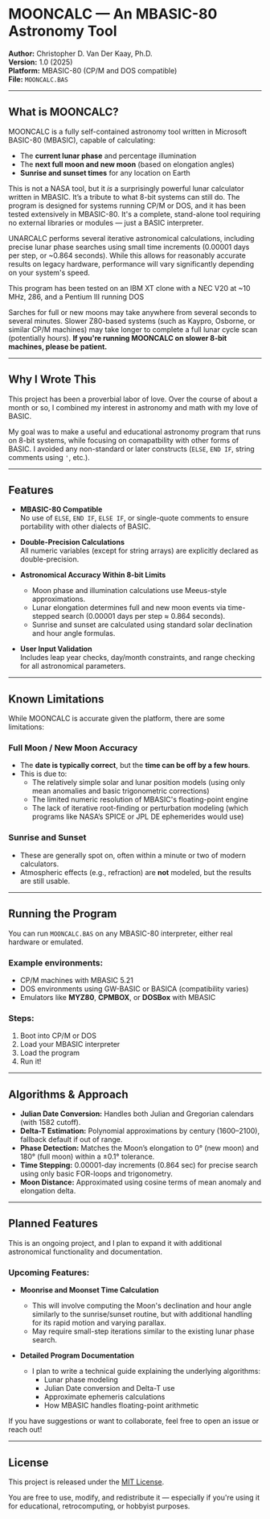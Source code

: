 # MOONCALC — An MBASIC-80 Astronomy Tool

**Author:** Christopher D. Van Der Kaay, Ph.D.  
**Version:** 1.0 (2025)  
**Platform:** MBASIC-80 (CP/M and DOS compatible)  
**File:** `MOONCALC.BAS`  

---

## What is MOONCALC?

MOONCALC is a fully self-contained astronomy tool written in Microsoft BASIC-80 (MBASIC), capable of calculating:

- The **current lunar phase** and percentage illumination
- The **next full moon and new moon** (based on elongation angles)
- **Sunrise and sunset times** for any location on Earth

This is not a NASA tool, but it *is* a surprisingly powerful lunar calculator written in MBASIC. It’s a tribute to what 8-bit systems can still do. The program is designed for systems running CP/M or DOS, and it has been tested extensively in MBASIC-80. It's a complete, stand-alone tool requiring no external libraries or modules — just a BASIC interpreter.

UNARCALC performs several iterative astronomical calculations, including precise lunar phase searches using small time increments (0.00001 days per step, or ~0.864 seconds). While this allows for reasonably accurate results on legacy hardware, performance will vary significantly depending on your system's speed.

This program has been tested on an IBM XT clone with a NEC V20 at ~10 MHz, 286, and a Pentium III running DOS

Sarches for full or new moons may take anywhere from several seconds to several minutes. Slower Z80-based systems (such as Kaypro, Osborne, or similar CP/M machines) may take longer to complete a full lunar cycle scan (potentially hours). **If you're running MOONCALC on slower 8-bit machines, please be patient.**

---

## Why I Wrote This

This project has been a proverbial labor of love. Over the course of about a month or so, I combined my interest in astronomy and math with my love of BASIC.

My goal was to make a useful and educational astronomy program that runs on 8-bit systems, while focusing on comapatbility with other forms of BASIC. I avoided any non-standard or later constructs (`ELSE`, `END IF`, string comments using `'`, etc.).

---

## Features

- **MBASIC-80 Compatible**  
  No use of `ELSE`, `END IF`, `ELSE IF`, or single-quote comments to ensure portability with other dialects of BASIC.

- **Double-Precision Calculations**  
  All numeric variables (except for string arrays) are explicitly declared as double-precision.

- **Astronomical Accuracy Within 8-bit Limits**  
  - Moon phase and illumination calculations use Meeus-style approximations.  
  - Lunar elongation determines full and new moon events via time-stepped search (0.00001 days per step ≈ 0.864 seconds).
  - Sunrise and sunset are calculated using standard solar declination and hour angle formulas.

- **User Input Validation**  
  Includes leap year checks, day/month constraints, and range checking for all astronomical parameters.

---

## Known Limitations

While MOONCALC is accurate given the platform, there are some limitations:

### Full Moon / New Moon Accuracy
- The **date is typically correct**, but the **time can be off by a few hours**.
- This is due to:
  - The relatively simple solar and lunar position models (using only mean anomalies and basic trigonometric corrections)
  - The limited numeric resolution of MBASIC's floating-point engine
  - The lack of iterative root-finding or perturbation modeling (which programs like NASA’s SPICE or JPL DE ephemerides would use)

### Sunrise and Sunset
- These are generally spot on, often within a minute or two of modern calculators.
- Atmospheric effects (e.g., refraction) are **not** modeled, but the results are still usable.

---

## Running the Program

You can run `MOONCALC.BAS` on any MBASIC-80 interpreter, either real hardware or emulated.

### Example environments:
- CP/M machines with MBASIC 5.21
- DOS environments using GW-BASIC or BASICA (compatibility varies)
- Emulators like **MYZ80**, **CPMBOX**, or **DOSBox** with MBASIC

### Steps:
1. Boot into CP/M or DOS
2. Load your MBASIC interpreter
3. Load the program
4. Run it!

---

## Algorithms & Approach

- **Julian Date Conversion:** Handles both Julian and Gregorian calendars (with 1582 cutoff).
- **Delta-T Estimation:** Polynomial approximations by century (1600–2100), fallback default if out of range.
- **Phase Detection:** Matches the Moon’s elongation to 0° (new moon) and 180° (full moon) within a ±0.1° tolerance.
- **Time Stepping:** 0.00001-day increments (0.864 sec) for precise search using only basic FOR-loops and trigonometry.
- **Moon Distance:** Approximated using cosine terms of mean anomaly and elongation delta.

---

## Planned Features

This is an ongoing project, and I plan to expand it with additional astronomical functionality and documentation.

### Upcoming Features:
- **Moonrise and Moonset Time Calculation**
  - This will involve computing the Moon's declination and hour angle similarly to the sunrise/sunset routine, but with additional handling for its rapid motion and varying parallax.
  - May require small-step iterations similar to the existing lunar phase search.

- **Detailed Program Documentation**
  - I plan to write a technical guide explaining the underlying algorithms:
    - Lunar phase modeling
    - Julian Date conversion and Delta-T use
    - Approximate ephemeris calculations
    - How MBASIC handles floating-point arithmetic

If you have suggestions or want to collaborate, feel free to open an issue or reach out!

---

## License

This project is released under the [MIT License](LICENSE).

You are free to use, modify, and redistribute it — especially if you're using it for educational, retrocomputing, or hobbyist purposes.
